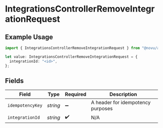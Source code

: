 # IntegrationsControllerRemoveIntegrationRequest

## Example Usage

```typescript
import { IntegrationsControllerRemoveIntegrationRequest } from "@novu/api/models/operations";

let value: IntegrationsControllerRemoveIntegrationRequest = {
  integrationId: "<id>",
};
```

## Fields

| Field                              | Type                               | Required                           | Description                        |
| ---------------------------------- | ---------------------------------- | ---------------------------------- | ---------------------------------- |
| `idempotencyKey`                   | *string*                           | :heavy_minus_sign:                 | A header for idempotency purposes  |
| `integrationId`                    | *string*                           | :heavy_check_mark:                 | N/A                                |